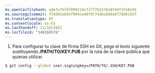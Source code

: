 ```yaml
---
ms.openlocfilehash: adefefb787099214cf17f7b2276a8f44f3fe8e56
ms.sourcegitcommit: f54d01e643f994ce48f0774dbc680ad77dd6193f
ms.translationtype: HT
ms.contentlocale: es-ES
ms.lasthandoff: 11/10/2022
ms.locfileid: "148160576"
---
```

1. Para configurar tu clave de firma SSH en Git, pega el texto siguiente sustituyendo **/PATH/TO/KEY.PUB** por la ruta de la clave pública que quieras utilizar.
  ```bash
  $ git config --global user.signingkey=/PATH/TO/.SSH/KEY.PUB